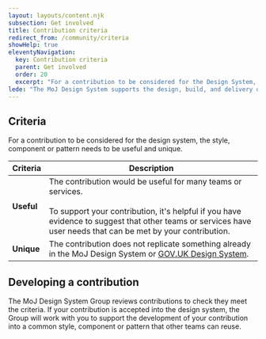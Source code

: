 ```yaml
---
layout: layouts/content.njk
subsection: Get involved
title: Contribution criteria
redirect_from: /community/criteria
showHelp: true
eleventyNavigation:
  key: Contribution criteria
  parent: Get involved
  order: 20
  excerpt: "For a contribution to be considered for the Design System, the style, component or pattern needs to be useful and unique."
lede: "The MoJ Design System supports the design, build, and delivery of accessible and consistent services. To guarantee the quality of the design system, all styles, components and patterns need to meet certain criteria."
---
```


## Criteria

For a contribution to be considered for the design system, the style, component or pattern needs to be useful and unique.

| Criteria   | Description                                                                                                                                                                                                                       |
| ---------- | --------------------------------------------------------------------------------------------------------------------------------------------------------------------------------------------------------------------------------- |
| **Useful** | The contribution would be useful for many teams or services.<br><br>To support your contribution, it's helpful if you have evidence to suggest that other teams or services have user needs that can be met by your contribution. |
| **Unique** | The contribution does not replicate something already in the MoJ Design System or [GOV.UK Design System](https://design-system.service.gov.uk/).                                                                                  |

## Developing a contribution

The MoJ Design System Group reviews contributions to check they meet the criteria. If your contribution is accepted into the design system, the Group will work with you to support the development of your contribution into a common style, component or pattern that other teams can reuse.
